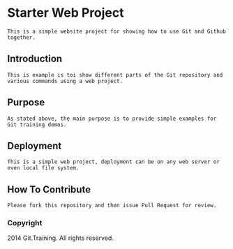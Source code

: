 # Starter Web Project
	This is a simple website project for showing how to use Git and Github together.
## Introduction
	This is example is toi show different parts of the Git repository and various commands using a web project.
## Purpose
	As stated above, the main purpose is to provide simple examples for Git training demos.
## Deployment
	This is a simple web project, deployment can be on any web server or even local file system.
## How To Contribute
	Please fork this repository and then issue Pull Request for review.
### Copyright
2014 Git.Training. All rights reserved.